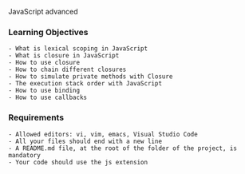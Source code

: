 JavaScript advanced

### Learning Objectives

    - What is lexical scoping in JavaScript
    - What is closure in JavaScript
    - How to use closure
    - How to chain different closures
    - How to simulate private methods with Closure
    - The execution stack order with JavaScript
    - How to use binding
    - How to use callbacks

### Requirements

    - Allowed editors: vi, vim, emacs, Visual Studio Code
    - All your files should end with a new line
    - A README.md file, at the root of the folder of the project, is mandatory
    - Your code should use the js extension


